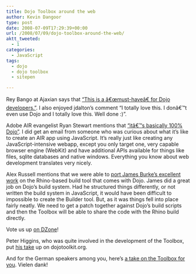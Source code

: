 ```yaml
---
title: Dojo Toolbox around the web
author: Kevin Dangoor
type: post
date: 2008-07-09T17:29:39+00:00
url: /2008/07/09/dojo-toolbox-around-the-web/
aktt_tweeted:
  - 1
categories:
  - JavaScript
tags:
  - dojo
  - dojo toolbox
  - sitepen

---
```

Rey Bango at Ajaxian says that [&#8220;This is a â€œmust-haveâ€ for Dojo developers.&#8221;][1]. I also enjoyed jdalton&#8217;s comment &#8220;I totally love this. I donâ€™t even use Dojo and I totally love this. Well done :)&#8221;.

Adobe AIR evangelist Ryan Stewart mentions that [&#8220;itâ€™s basically 100% Dojo&#8221;][2]. I did get an email from someone who was curious about what it&#8217;s like to create an AIR app using JavaScript. It&#8217;s really just like creating any JavaScript-intensive webapp, except you only target one, very capable browser engine (WebKit) and have additional APIs available for things like files, sqlite databases and native windows. Everything you know about web development translates very nicely.

Alex Russell mentions that we were able to [port James Burke&#8217;s excellent work][3] on the Rhino-based build tool that comes with Dojo. James did a great job on Dojo&#8217;s build system. Had he structured things differently, or not written the build system in JavaScript, it would have been difficult to impossible to create the Builder tool. But, as it was things fell into place fairly neatly. We need to get a patch together against Dojo&#8217;s build scripts and then the Toolbox will be able to share the code with the Rhino build directly.

Vote us up [on DZone][4]!

Peter Higgins, who was quite involved in the development of the Toolbox, put [his take][5] up on dojotoolkit.org.

And for the German speakers among you, here&#8217;s [a take on the Toolbox for you][6]. Vielen dank!

 [1]: http://ajaxian.com/archives/offline-access-to-dojo-resources
 [2]: http://onair.adobe.com/blogs/onair/2008/07/08/get-offline-access-to-dojo-resources-with-adobe-air/?sdid=DEKTH
 [3]: http://alex.dojotoolkit.org/?p=686
 [4]: http://www.dzone.com/links/rss/sitepens_dojo_toolbox.html
 [5]: http://dojotoolkit.org/2008/07/08/dojo-floating-air
 [6]: http://tas.tdbengine.org/blog/path/dojo-toolbox-endlich-eine-offline-api-doku-zu-dojo.html